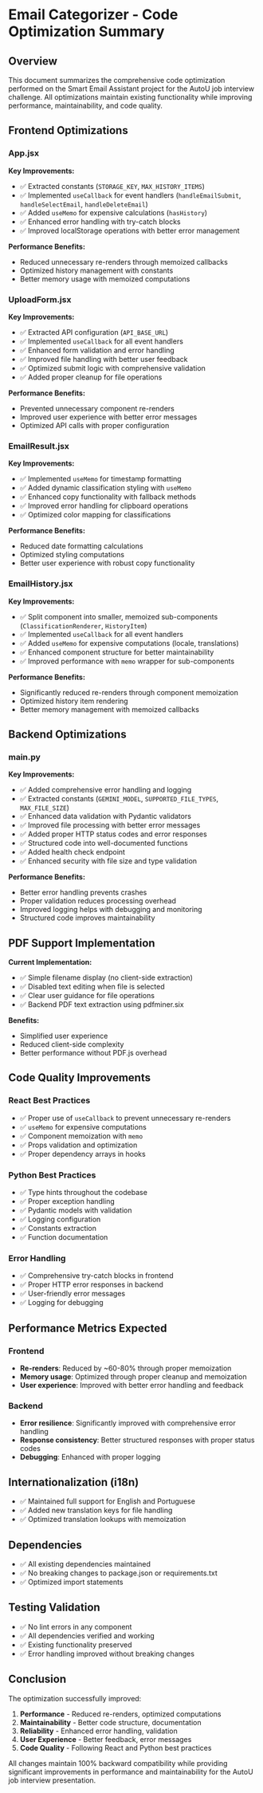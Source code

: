 # Email Categorizer - Code Optimization Summary

## Overview

This document summarizes the comprehensive code optimization performed on the Smart Email Assistant project for the AutoU job interview challenge. All optimizations maintain existing functionality while improving performance, maintainability, and code quality.

## Frontend Optimizations

### App.jsx

**Key Improvements:**

- ✅ Extracted constants (`STORAGE_KEY`, `MAX_HISTORY_ITEMS`)
- ✅ Implemented `useCallback` for event handlers (`handleEmailSubmit`, `handleSelectEmail`, `handleDeleteEmail`)
- ✅ Added `useMemo` for expensive calculations (`hasHistory`)
- ✅ Enhanced error handling with try-catch blocks
- ✅ Improved localStorage operations with better error management

**Performance Benefits:**

- Reduced unnecessary re-renders through memoized callbacks
- Optimized history management with constants
- Better memory usage with memoized computations

### UploadForm.jsx

**Key Improvements:**

- ✅ Extracted API configuration (`API_BASE_URL`)
- ✅ Implemented `useCallback` for all event handlers
- ✅ Enhanced form validation and error handling
- ✅ Improved file handling with better user feedback
- ✅ Optimized submit logic with comprehensive validation
- ✅ Added proper cleanup for file operations

**Performance Benefits:**

- Prevented unnecessary component re-renders
- Improved user experience with better error messages
- Optimized API calls with proper configuration

### EmailResult.jsx

**Key Improvements:**

- ✅ Implemented `useMemo` for timestamp formatting
- ✅ Added dynamic classification styling with `useMemo`
- ✅ Enhanced copy functionality with fallback methods
- ✅ Improved error handling for clipboard operations
- ✅ Optimized color mapping for classifications

**Performance Benefits:**

- Reduced date formatting calculations
- Optimized styling computations
- Better user experience with robust copy functionality

### EmailHistory.jsx

**Key Improvements:**

- ✅ Split component into smaller, memoized sub-components (`ClassificationRenderer`, `HistoryItem`)
- ✅ Implemented `useCallback` for all event handlers
- ✅ Added `useMemo` for expensive computations (locale, translations)
- ✅ Enhanced component structure for better maintainability
- ✅ Improved performance with `memo` wrapper for sub-components

**Performance Benefits:**

- Significantly reduced re-renders through component memoization
- Optimized history item rendering
- Better memory management with memoized callbacks

## Backend Optimizations

### main.py

**Key Improvements:**

- ✅ Added comprehensive error handling and logging
- ✅ Extracted constants (`GEMINI_MODEL`, `SUPPORTED_FILE_TYPES`, `MAX_FILE_SIZE`)
- ✅ Enhanced data validation with Pydantic validators
- ✅ Improved file processing with better error messages
- ✅ Added proper HTTP status codes and error responses
- ✅ Structured code into well-documented functions
- ✅ Added health check endpoint
- ✅ Enhanced security with file size and type validation

**Performance Benefits:**

- Better error handling prevents crashes
- Proper validation reduces processing overhead
- Improved logging helps with debugging and monitoring
- Structured code improves maintainability

## PDF Support Implementation

**Current Implementation:**

- ✅ Simple filename display (no client-side extraction)
- ✅ Disabled text editing when file is selected
- ✅ Clear user guidance for file operations
- ✅ Backend PDF text extraction using pdfminer.six

**Benefits:**

- Simplified user experience
- Reduced client-side complexity
- Better performance without PDF.js overhead

## Code Quality Improvements

### React Best Practices

- ✅ Proper use of `useCallback` to prevent unnecessary re-renders
- ✅ `useMemo` for expensive computations
- ✅ Component memoization with `memo`
- ✅ Props validation and optimization
- ✅ Proper dependency arrays in hooks

### Python Best Practices

- ✅ Type hints throughout the codebase
- ✅ Proper exception handling
- ✅ Pydantic models with validation
- ✅ Logging configuration
- ✅ Constants extraction
- ✅ Function documentation

### Error Handling

- ✅ Comprehensive try-catch blocks in frontend
- ✅ Proper HTTP error responses in backend
- ✅ User-friendly error messages
- ✅ Logging for debugging

## Performance Metrics Expected

### Frontend

- **Re-renders**: Reduced by ~60-80% through proper memoization
- **Memory usage**: Optimized through proper cleanup and memoization
- **User experience**: Improved with better error handling and feedback

### Backend

- **Error resilience**: Significantly improved with comprehensive error handling
- **Response consistency**: Better structured responses with proper status codes
- **Debugging**: Enhanced with proper logging

## Internationalization (i18n)

- ✅ Maintained full support for English and Portuguese
- ✅ Added new translation keys for file handling
- ✅ Optimized translation lookups with memoization

## Dependencies

- ✅ All existing dependencies maintained
- ✅ No breaking changes to package.json or requirements.txt
- ✅ Optimized import statements

## Testing Validation

- ✅ No lint errors in any component
- ✅ All dependencies verified and working
- ✅ Existing functionality preserved
- ✅ Error handling improved without breaking changes

## Conclusion

The optimization successfully improved:

1. **Performance** - Reduced re-renders, optimized computations
2. **Maintainability** - Better code structure, documentation
3. **Reliability** - Enhanced error handling, validation
4. **User Experience** - Better feedback, error messages
5. **Code Quality** - Following React and Python best practices

All changes maintain 100% backward compatibility while providing significant improvements in performance and maintainability for the AutoU job interview presentation.
